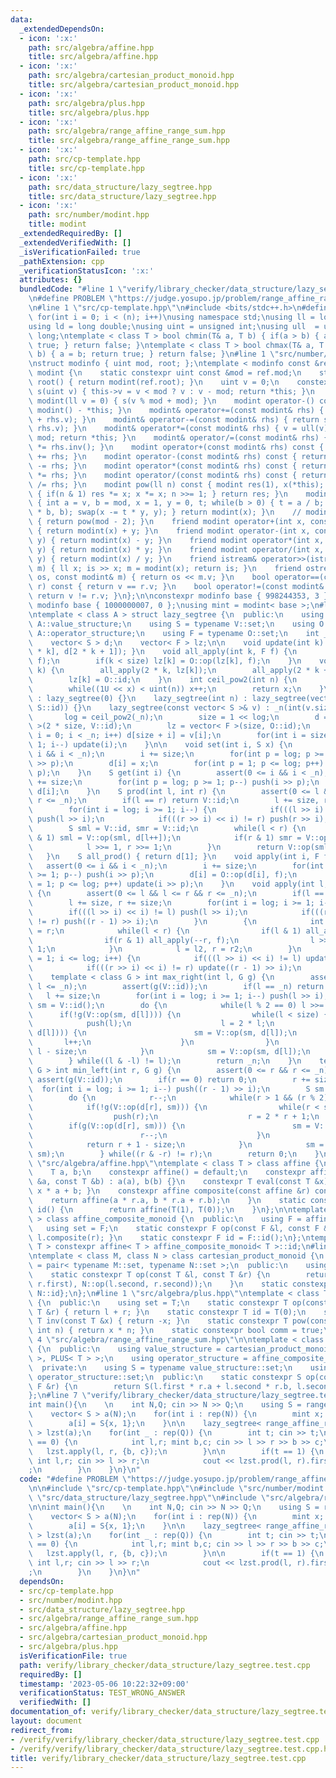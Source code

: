 ```yaml
---
data:
  _extendedDependsOn:
  - icon: ':x:'
    path: src/algebra/affine.hpp
    title: src/algebra/affine.hpp
  - icon: ':x:'
    path: src/algebra/cartesian_product_monoid.hpp
    title: src/algebra/cartesian_product_monoid.hpp
  - icon: ':x:'
    path: src/algebra/plus.hpp
    title: src/algebra/plus.hpp
  - icon: ':x:'
    path: src/algebra/range_affine_range_sum.hpp
    title: src/algebra/range_affine_range_sum.hpp
  - icon: ':x:'
    path: src/cp-template.hpp
    title: src/cp-template.hpp
  - icon: ':x:'
    path: src/data_structure/lazy_segtree.hpp
    title: src/data_structure/lazy_segtree.hpp
  - icon: ':x:'
    path: src/number/modint.hpp
    title: modint
  _extendedRequiredBy: []
  _extendedVerifiedWith: []
  _isVerificationFailed: true
  _pathExtension: cpp
  _verificationStatusIcon: ':x:'
  attributes: {}
  bundledCode: "#line 1 \"verify/library_checker/data_structure/lazy_segtree.test.cpp\"\
    \n#define PROBLEM \"https://judge.yosupo.jp/problem/range_affine_range_sum\"\n\
    \n#line 1 \"src/cp-template.hpp\"\n#include <bits/stdc++.h>\n#define rep(i,n)\
    \ for(int i = 0; i < (n); i++)\nusing namespace std;\nusing ll = long long;\n\
    using ld = long double;\nusing uint = unsigned int;\nusing ull  = unsigned long\
    \ long;\ntemplate < class T > bool chmin(T& a, T b) { if(a > b) { a = b; return\
    \ true; } return false; }\ntemplate < class T > bool chmax(T& a, T b) { if(a <\
    \ b) { a = b; return true; } return false; }\n#line 1 \"src/number/modint.hpp\"\
    \nstruct modinfo { uint mod, root; };\ntemplate < modinfo const &ref >\nstruct\
    \ modint {\n    static constexpr uint const &mod = ref.mod;\n    static modint\
    \ root() { return modint(ref.root); }\n    uint v = 0;\n    constexpr modint&\
    \ s(uint v) { this->v = v < mod ? v : v - mod; return *this; }\n    constexpr\
    \ modint(ll v = 0) { s(v % mod + mod); }\n    modint operator-() const { return\
    \ modint() - *this; }\n    modint& operator+=(const modint& rhs) { return s(v\
    \ + rhs.v); }\n    modint& operator-=(const modint& rhs) { return s(v + mod -\
    \ rhs.v); }\n    modint& operator*=(const modint& rhs) { v = ull(v) * rhs.v %\
    \ mod; return *this; }\n    modint& operator/=(const modint& rhs) { return *this\
    \ *= rhs.inv(); }\n    modint operator+(const modint& rhs) const { return modint(*this)\
    \ += rhs; }\n    modint operator-(const modint& rhs) const { return modint(*this)\
    \ -= rhs; }\n    modint operator*(const modint& rhs) const { return modint(*this)\
    \ *= rhs; }\n    modint operator/(const modint& rhs) const { return modint(*this)\
    \ /= rhs; }\n    modint pow(ll n) const { modint res(1), x(*this); while(n > 0)\
    \ { if(n & 1) res *= x; x *= x; n >>= 1; } return res; }\n    modint inv() const\
    \ { int a = v, b = mod, x = 1, y = 0, t; while(b > 0) { t = a / b; swap(a -= t\
    \ * b, b); swap(x -= t * y, y); } return modint(x); }\n    // modint inv() const\
    \ { return pow(mod - 2); }\n    friend modint operator+(int x, const modint& y)\
    \ { return modint(x) + y; }\n    friend modint operator-(int x, const modint&\
    \ y) { return modint(x) - y; }\n    friend modint operator*(int x, const modint&\
    \ y) { return modint(x) * y; }\n    friend modint operator/(int x, const modint&\
    \ y) { return modint(x) / y; }\n    friend istream& operator>>(istream& is, modint&\
    \ m) { ll x; is >> x; m = modint(x); return is; }\n    friend ostream& operator<<(ostream&\
    \ os, const modint& m) { return os << m.v; }\n    bool operator==(const modint&\
    \ r) const { return v == r.v; }\n    bool operator!=(const modint& r) const {\
    \ return v != r.v; }\n};\n\nconstexpr modinfo base { 998244353, 3 };\n//constexpr\
    \ modinfo base { 1000000007, 0 };\nusing mint = modint< base >;\n#line 1 \"src/data_structure/lazy_segtree.hpp\"\
    \ntemplate < class A > struct lazy_segtree {\n  public:\n    using V = typename\
    \ A::value_structure;\n    using S = typename V::set;\n    using O = typename\
    \ A::operator_structure;\n    using F = typename O::set;\n    int _n, size, log;\n\
    \    vector< S > d;\n    vector< F > lz;\n\n    void update(int k) { d[k] = V::op(d[2\
    \ * k], d[2 * k + 1]); }\n    void all_apply(int k, F f) {\n        d[k] = A::op(d[k],\
    \ f);\n        if(k < size) lz[k] = O::op(lz[k], f);\n    }\n    void push(int\
    \ k) {\n        all_apply(2 * k, lz[k]);\n        all_apply(2 * k + 1, lz[k]);\n\
    \        lz[k] = O::id;\n    }\n    int ceil_pow2(int n) {\n        int x = 0;\n\
    \        while((1U << x) < uint(n)) x++;\n        return x;\n    }\n\n    lazy_segtree()\
    \ : lazy_segtree(0) {}\n    lazy_segtree(int n) : lazy_segtree(vector< S >(n,\
    \ S::id)) {}\n    lazy_segtree(const vector< S >& v) : _n(int(v.size())) {\n \
    \       log = ceil_pow2(_n);\n        size = 1 << log;\n        d = vector< S\
    \ >(2 * size, V::id);\n        lz = vector< F >(size, O::id);\n        for(int\
    \ i = 0; i < _n; i++) d[size + i] = v[i];\n        for(int i = size - 1; i >=\
    \ 1; i--) update(i);\n    }\n\n    void set(int i, S x) {\n        assert(0 <=\
    \ i && i < _n);\n        i += size;\n        for(int p = log; p >= 1; p--) push(i\
    \ >> p);\n        d[i] = x;\n        for(int p = 1; p <= log; p++) update(i >>\
    \ p);\n    }\n    S get(int i) {\n        assert(0 <= i && i < _n);\n        i\
    \ += size;\n        for(int p = log; p >= 1; p--) push(i >> p);\n        return\
    \ d[i];\n    }\n    S prod(int l, int r) {\n        assert(0 <= l && l <= r &&\
    \ r <= _n);\n        if(l == r) return V::id;\n        l += size, r += size;\n\
    \        for(int i = log; i >= 1; i--) {\n            if(((l >> i) << i) != l)\
    \ push(l >> i);\n            if(((r >> i) << i) != r) push(r >> i);\n        }\n\
    \        S sml = V::id, smr = V::id;\n        while(l < r) {\n            if(l\
    \ & 1) sml = V::op(sml, d[l++]);\n            if(r & 1) smr = V::op(d[--r], smr);\n\
    \            l >>= 1, r >>= 1;\n        }\n        return V::op(sml, smr);\n \
    \   }\n    S all_prod() { return d[1]; }\n    void apply(int i, F f) {\n     \
    \   assert(0 <= i && i < _n);\n        i += size;\n        for(int p = log; p\
    \ >= 1; p--) push(i >> p);\n        d[i] = O::op(d[i], f);\n        for(int p\
    \ = 1; p <= log; p++) update(i >> p);\n    }\n    void apply(int l, int r, F f)\
    \ {\n        assert(0 <= l && l <= r && r <= _n);\n        if(l == r) return;\n\
    \        l += size, r += size;\n        for(int i = log; i >= 1; i--) {\n    \
    \        if(((l >> i) << i) != l) push(l >> i);\n            if(((r >> i) << i)\
    \ != r) push((r - 1) >> i);\n        }\n        {\n            int l2 = l, r2\
    \ = r;\n            while(l < r) {\n                if(l & 1) all_apply(l++, f);\n\
    \                if(r & 1) all_apply(--r, f);\n                l >>= 1, r >>=\
    \ 1;\n            }\n            l = l2, r = r2;\n        }\n        for(int i\
    \ = 1; i <= log; i++) {\n            if(((l >> i) << i) != l) update(l >> i);\n\
    \            if(((r >> i) << i) != r) update((r - 1) >> i);\n        }\n    }\n\
    \    template < class G > int max_right(int l, G g) {\n        assert(0 <= l &&\
    \ l <= _n);\n        assert(g(V::id));\n        if(l == _n) return _n;\n     \
    \   l += size;\n        for(int i = log; i >= 1; i--) push(l >> i);\n        S\
    \ sm = V::id();\n        do {\n            while(l % 2 == 0) l >>= 1;\n      \
    \      if(!g(V::op(sm, d[l]))) {\n                while(l < size) {\n        \
    \            push(l);\n                    l = 2 * l;\n                    if(g(V::op(sm,\
    \ d[l]))) {\n                        sm = V::op(sm, d[l]);\n                 \
    \       l++;\n                    }\n                }\n                return\
    \ l - size;\n            }\n            sm = V::op(sm, d[l]);\n            l++;\n\
    \        } while((l & -l) != l);\n        return _n;\n    }\n    template < class\
    \ G > int min_left(int r, G g) {\n        assert(0 <= r && r <= _n);\n       \
    \ assert(g(V::id));\n        if(r == 0) return 0;\n        r += size;\n      \
    \  for(int i = log; i >= 1; i--) push((r - 1) >> i);\n        S sm = V::id;\n\
    \        do {\n            r--;\n            while(r > 1 && (r % 2)) r >>= 1;\n\
    \            if(!g(V::op(d[r], sm))) {\n                while(r < size) {\n  \
    \                  push(r);\n                    r = 2 * r + 1;\n            \
    \        if(g(V::op(d[r], sm))) {\n                        sm = V::op(d[r], sm);\n\
    \                        r--;\n                    }\n                }\n    \
    \            return r + 1 - size;\n            }\n            sm = V::op(d[r],\
    \ sm);\n        } while((r & -r) != r);\n        return 0;\n    }\n};\n#line 1\
    \ \"src/algebra/affine.hpp\"\ntemplate < class T > class affine {\n  public:\n\
    \    T a, b;\n    constexpr affine() = default;\n    constexpr affine(const T\
    \ &a, const T &b) : a(a), b(b) {}\n    constexpr T eval(const T &x) const { return\
    \ x * a + b; }\n    constexpr affine composite(const affine &r) const {\n    \
    \    return affine(a * r.a, b * r.a + r.b);\n    }\n    static constexpr affine\
    \ id() {\n        return affine(T(1), T(0));\n    }\n};\n\ntemplate < class T\
    \ > class affine_composite_monoid {\n  public:\n    using F = affine< T >;\n \
    \   using set = F;\n    static constexpr F op(const F &l, const F &r) { return\
    \ l.composite(r); }\n    static constexpr F id = F::id();\n};\ntemplate < class\
    \ T > constexpr affine< T > affine_composite_monoid< T >::id;\n#line 1 \"src/algebra/cartesian_product_monoid.hpp\"\
    \ntemplate < class M, class N > class cartesian_product_monoid {\n    using T\
    \ = pair< typename M::set, typename N::set >;\n  public:\n    using set = T;\n\
    \    static constexpr T op(const T &l, const T &r) {\n        return T(M::op(l.first,\
    \ r.first), N::op(l.second, r.second));\n    }\n    static constexpr T id{M::id,\
    \ N::id};\n};\n#line 1 \"src/algebra/plus.hpp\"\ntemplate < class T > class PLUS\
    \ {\n  public:\n    using set = T;\n    static constexpr T op(const T &l, const\
    \ T &r) { return l + r; }\n    static constexpr T id = T(0);\n    static constexpr\
    \ T inv(const T &x) { return -x; }\n    static constexpr T pow(const T &x, const\
    \ int n) { return x * n; }\n    static constexpr bool comm = true;\n};\n#line\
    \ 4 \"src/algebra/range_affine_range_sum.hpp\"\n\ntemplate < class T > class range_affine_range_sum\
    \ {\n  public:\n    using value_structure = cartesian_product_monoid< PLUS< T\
    \ >, PLUS< T > >;\n    using operator_structure = affine_composite_monoid< T >;\n\
    \  private:\n    using S = typename value_structure::set;\n    using F = typename\
    \ operator_structure::set;\n  public:\n    static constexpr S op(const S &l, const\
    \ F &r) {\n        return S(l.first * r.a + l.second * r.b, l.second);\n    }\n\
    };\n#line 7 \"verify/library_checker/data_structure/lazy_segtree.test.cpp\"\n\n\
    int main(){\n    \n    int N,Q; cin >> N >> Q;\n    using S = range_affine_range_sum<mint>::value_structure::set;\n\
    \    vector< S > a(N);\n    for(int i : rep(N)) {\n        mint x; cin >> x;\n\
    \        a[i] = S{x, 1};\n    }\n\n    lazy_segtree< range_affine_range_sum<mint>\
    \ > lzst(a);\n    for(int _ : rep(Q)) {\n        int t; cin >> t;\n        if(t\
    \ == 0) {\n            int l,r; mint b,c; cin >> l >> r >> b >> c;\n         \
    \   lzst.apply(l, r, {b, c});\n        }\n\n        if(t == 1) {\n           \
    \ int l,r; cin >> l >> r;\n            cout << lzst.prod(l, r).first << \"\\n\"\
    ;\n        }\n    }\n}\n"
  code: "#define PROBLEM \"https://judge.yosupo.jp/problem/range_affine_range_sum\"\
    \n\n#include \"src/cp-template.hpp\"\n#include \"src/number/modint.hpp\"\n#include\
    \ \"src/data_structure/lazy_segtree.hpp\"\n#include \"src/algebra/range_affine_range_sum.hpp\"\
    \n\nint main(){\n    \n    int N,Q; cin >> N >> Q;\n    using S = range_affine_range_sum<mint>::value_structure::set;\n\
    \    vector< S > a(N);\n    for(int i : rep(N)) {\n        mint x; cin >> x;\n\
    \        a[i] = S{x, 1};\n    }\n\n    lazy_segtree< range_affine_range_sum<mint>\
    \ > lzst(a);\n    for(int _ : rep(Q)) {\n        int t; cin >> t;\n        if(t\
    \ == 0) {\n            int l,r; mint b,c; cin >> l >> r >> b >> c;\n         \
    \   lzst.apply(l, r, {b, c});\n        }\n\n        if(t == 1) {\n           \
    \ int l,r; cin >> l >> r;\n            cout << lzst.prod(l, r).first << \"\\n\"\
    ;\n        }\n    }\n}\n"
  dependsOn:
  - src/cp-template.hpp
  - src/number/modint.hpp
  - src/data_structure/lazy_segtree.hpp
  - src/algebra/range_affine_range_sum.hpp
  - src/algebra/affine.hpp
  - src/algebra/cartesian_product_monoid.hpp
  - src/algebra/plus.hpp
  isVerificationFile: true
  path: verify/library_checker/data_structure/lazy_segtree.test.cpp
  requiredBy: []
  timestamp: '2023-05-06 10:22:32+09:00'
  verificationStatus: TEST_WRONG_ANSWER
  verifiedWith: []
documentation_of: verify/library_checker/data_structure/lazy_segtree.test.cpp
layout: document
redirect_from:
- /verify/verify/library_checker/data_structure/lazy_segtree.test.cpp
- /verify/verify/library_checker/data_structure/lazy_segtree.test.cpp.html
title: verify/library_checker/data_structure/lazy_segtree.test.cpp
---
```

